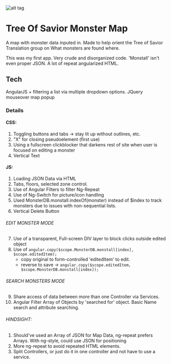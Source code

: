 ![alt tag](http://res.cloudinary.com/dmj8qtant/image/upload/c_limit,w_600/v1458021789/txoesa3ldl3ggvlqjmpi.jpg)
# Tree Of Savior Monster Map
A map with monster data inputed in. Made to help orient the Tree of Savior Translation group on What monsters are found where.


This was my first app. Very crude and disorganized code. 'Monstall' isn't even proper JSON. A lot of repeat angularized HTML.

## Tech
AngularJS + filtering a list via multiple dropdown options.
JQuery mouseover map popup

### Details
#### CSS:
 1. Toggling buttons and tabs -> stay lit up without outlines, etc.
 2. "X" for closing pseudoelement (first use) 
 3. Using a fullscreen clickblocker that darkens rest of site when user is focused on editing a monster
 4. Vertical Text

#### JS:

 1. Loading JSON Data via HTML
 2. Tabs, floors, selected zone control.
 3. Use of Angular Filters to filter Ng-Repeat
 4. Use of Ng-Switch for picture/icon handling
 5. Used MonsterDB.monstall.indexOf(monster) instead of $index to track monsters due to issues with non-sequential lists.
 6. Vertical Delete Button

###### EDIT MONSTER MODE

 7. Use of a transparent, Full-screen DIV layer to block clicks outside edited object
 8. Use of ```angular.copy($scope.MonsterDB.monstall[index], $scope.editedItem);```
      - copy original to form-controlled 'editedItem' to edit.
      - reverse to save -> ```angular.copy($scope.editedItem, $scope.MonsterDB.monstall[index]);```

###### SEARCH MONSTERS MODE

 9. Share access of data between more than one Controller via Services.
 10. Angular Filter Array of Objects by 'searched for' object. Basic Name search and attribute searching.

###### HINDSIGHT:

 1. Should've used an Array of JSON for Map Data, ng-repeat prefers Arrays. With ng-style, could use JSON for positioning
 2. More ng-repeat to avoid repeated HTML elements.
 3. Split Controllers, or just do it in one controller and not have to use a service.
